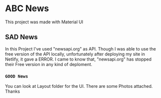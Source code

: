 # ABC News

This project was made with Material UI

## SAD News

In this Project I've used "newsapi.org" as API. Though I was able to use the free version of the API locally, unfortunately after deploying my site in Netlify, it gave a ERROR. I came to know that, "newsapi.org" has stopped their Free version in any kind of deploment.

### `GOOD News`
You can look at Layout folder for the UI. There are some Photos attached.
Thanks

